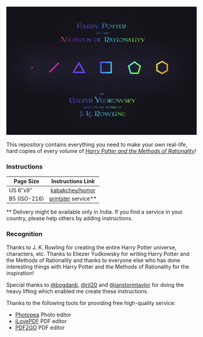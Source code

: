 ![Harry Potter and the Methods of Rationality](docs/title.png)

This repository contains everything you need to make your own real-life, hard copies of every volume of _[Harry Potter and the Methods of Rationality](http://hpmor.com/)_!

### Instructions

| Page Size    | Instructions Link                                         |
| -------------|:---------------------------------------------------------:|
| US 6″x9″     | [kabakchey/hpmor](https://github.com/kabakchey/hpmor-1)   |
| B5 (ISO-216) | [printster](PRINTSTER.md) service**                       |

** Delivery might be available only in India. If you find a service in your country, please help others by adding instructions.

### Recognition

Thanks to J. K. Rowling for creating the entire Harry Potter universe, characters, etc. Thanks to Eliezer Yudkowsky for writing Harry Potter and the Methods of Rationality and thanks to everyone else who has done interesting things with Harry Potter and the Methods of Rationality for the inspiration!

Special thanks to [@bogdanb](https://github.com/bogdanb/hpmor), [@rjl20](https://github.com/rjl20/hpmor) and [@ianstormtaylor](https://github.com/ianstormtaylor/hpmor) for doing the heavy lifting which enabled me create these instructions.

Thanks to the following tools for providing free high-quality service:
- [Photopea](https://www.photopea.com/) Photo editor
- [iLovePDF](https://www.ilovepdf.com/) PDF editor
- [PDF2GO](https://www.pdf2go.com/) PDF editor
